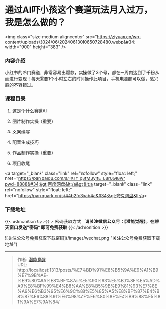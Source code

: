 # 通过AI吓小孩这个赛道玩法月入过万，我是怎么做的？


&lt;img class=&#34;size-medium aligncenter&#34; src=&#34;https://ziyuan.cn/wp-content/uploads/2024/06/20240613010650728480.webp&#34; width=&#34;900&#34; height=&#34;383&#34; /&gt;
###  内容介绍

小红书的冷门赛道，非常容易出爆款，实操做了3个号，都在一周内达到了千粉从而进行变现！每天需要1个小时左右的时间操作此项目，手机电脑都可以做，感兴趣的不容错过。
###  课程目录

 1. 这是个什么赛道AI

 1. 图片制作实操（重要）

 1. 文案编写

 1. 配音生成技巧

 1. 作品制作实操（重要）

 1. 项目收尾

&lt;a target=&#34;_blank&#34; class=&#34;link&#34; rel=&#34;nofollow&#34; style=&#34;float: left;&#34; href=&#34;https://pan.baidu.com/s/1XTf_qBfM3ylfE_L8r0GI8w?pwd=8888&#34;&gt;百度网盘&lt;/a&gt;&lt;a target=&#34;_blank&#34; class=&#34;link&#34; rel=&#34;nofollow&#34; style=&#34;float: left;&#34; href=&#34;https://pan.quark.cn/s/44b2fc3bab4a&#34;&gt;夸克网盘&lt;/a&gt;

### 下载地址




{{&lt; admonition tip &gt;}}
&gt; 密码获取方式：**请关注微信公众号：【潜能觉醒】，在聊天窗口发送”密码“ 即可免费获取**
{{&lt; /admonition &gt;}}


![关注公众号免费获取下载密码](/images/wechat.png &#34;关注公众号免费获取下载地址&#34;)

---

> 作者: [潜能觉醒](/)  
> URL: http://localhost:1313/posts/%E7%BD%91%E8%B5%9A%E9%A1%B9%E7%9B%AE-%E9%80%9A%E8%BF%87ai%E5%90%93%E5%B0%8F%E5%AD%A9%E8%BF%99%E4%B8%AA%E8%B5%9B%E9%81%93%E7%8E%A9%E6%B3%95%E6%9C%88%E5%85%A5%E8%BF%87%E4%B8%87%E6%88%91%E6%98%AF%E6%80%8E%E4%B9%88%E5%81%9A%E7%9A%84/  

